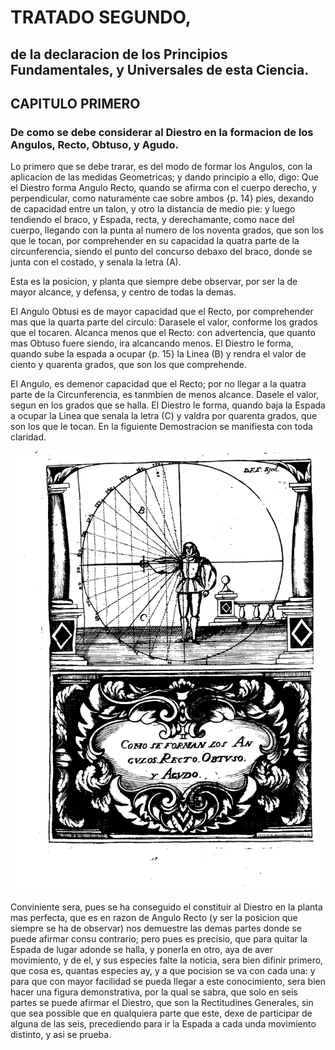 # TRATADO SEGUNDO,
## de la declaracion de los Principios Fundamentales, y Universales de esta Ciencia.

## CAPITULO PRIMERO
### De como se debe considerar al Diestro en la formacion de los Angulos, Recto, Obtuso, y Agudo.

Lo primero que se debe trarar, es del modo de formar los Angulos, con la aplicacion de las medidas Geometricas; y dando principio a ello, digo: Que el Diestro forma Angulo Recto, quando se afirma con el cuerpo derecho, y perpendicular, como naturamente cae sobre ambos {p. 14} pies, dexando de capacidad entre un talon, y otro la distancia de medio pie: y luego tendiendo el braco, y Espada, recta, y derechamante, como nace del cuerpo, llegando con la punta al numero de los noventa grados, que son los que le tocan, por comprehender en su capacidad la quatra parte de la circunferencia, siendo el punto del concurso debaxo del braco, donde se junta con el costado, y senala la letra (A).

Esta es la posicion, y planta que siempre debe observar, por ser la de mayor alcance, y defensa, y centro de todas la demas. 

El Angulo Obtusi es de mayor capacidad que el Recto, por comprehender mas que la quarta parte del circulo: Darasele el valor, conforme los grados que el tocaren.
Alcanca menos que el Recto: con advertencia, que quanto mas Obtuso fuere siendo, ira alcancando menos.
El Diestro le forma, quando sube la espada a ocupar {p. 15} la Linea (B) y rendra el valor de ciento y quarenta grados, que son los que comprehende.

El Angulo, es demenor capacidad que el Recto; por no llegar a la quatra parte de la Circunferencia, es tanmbien de menos alcance.
Dasele el valor, segun en los grados que se halla.
El Diestro le forma, quando baja la Espada a ocupar la Linea que senala la letra (C) y valdra por quarenta grados, que son los que le tocan.
En la figuiente Demostracion se manifiesta con toda claridad.

![figure](images/como_se_forman_los_angulos_recto_obtuso_y_agudo.png "Como se forman los Angulos Recto, Obtuso y Agudo")

Conviniente sera, pues se ha conseguido el constituir al Diestro en la planta mas perfecta, que es en razon de Angulo Recto (y ser la posicion que siempre se ha de observar) nos demuestre las demas partes donde se puede afirmar consu contrario; pero pues es precisio, que para quitar la Espada de lugar adonde se halla, y ponerla en otro, aya de aver movimiento, y de el, y sus especies falte la noticia, sera bien difinir primero, que cosa es, quantas especies ay, y a que pocision se va con cada una: y para que con mayor facilidad se pueda llegar a este conocimiento, sera bien hacer una figura demonstrativa, por la qual se sabra, que solo en seis partes se puede afirmar el Diestro, que son la Rectitudines Generales, sin que sea possible que en qualquiera parte que este, dexe de participar de alguna de las seis, precediendo para ir la Espada a cada unda movimiento distinto, y asi se prueba.
